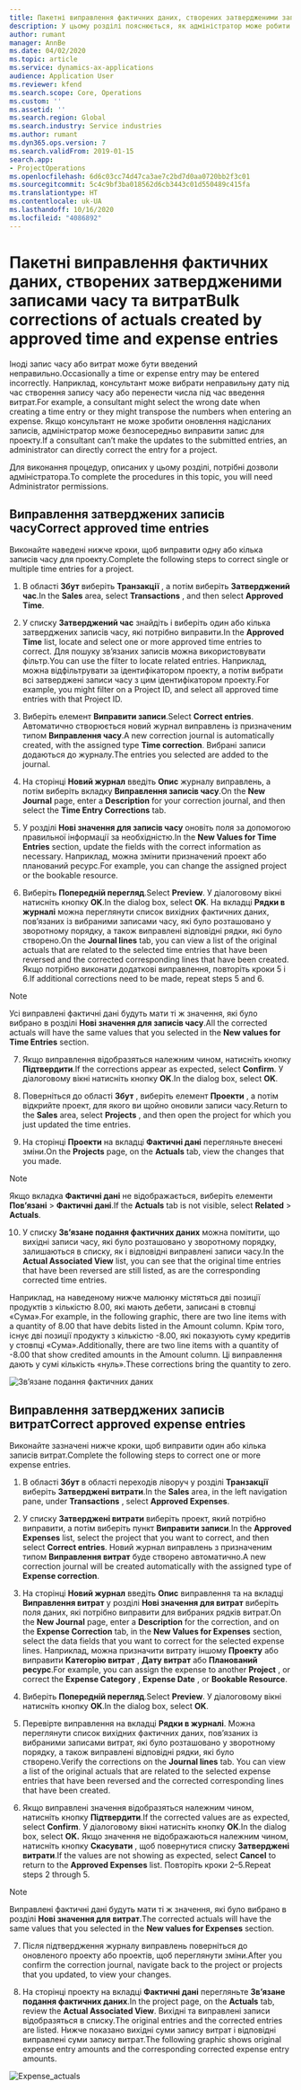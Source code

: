 ```yaml
---
title: Пакетні виправлення фактичних даних, створених затвердженими записами часу та витрат
description: У цьому розділі пояснюється, як адміністратор може робити одноразові або пакетні виправлення до раніше затверджених записів часу або витрат, якщо виставлення рахунка не завершено.
author: rumant
manager: AnnBe
ms.date: 04/02/2020
ms.topic: article
ms.service: dynamics-ax-applications
audience: Application User
ms.reviewer: kfend
ms.search.scope: Core, Operations
ms.custom: ''
ms.assetid: ''
ms.search.region: Global
ms.search.industry: Service industries
ms.author: rumant
ms.dyn365.ops.version: 7
ms.search.validFrom: 2019-01-15
search.app:
- ProjectOperations
ms.openlocfilehash: 6d6c03cc74d47ca3ae7c2bd7d0aa0720bb2f3c01
ms.sourcegitcommit: 5c4c9bf3ba018562d6cb3443c01d550489c415fa
ms.translationtype: HT
ms.contentlocale: uk-UA
ms.lasthandoff: 10/16/2020
ms.locfileid: "4086892"
---
```

# <a name="bulk-corrections-of-actuals-created-by-approved-time-and-expense-entries"></a><span data-ttu-id="60d2b-103">Пакетні виправлення фактичних даних, створених затвердженими записами часу та витрат</span><span class="sxs-lookup"><span data-stu-id="60d2b-103">Bulk corrections of actuals created by approved time and expense entries</span></span>

<span data-ttu-id="60d2b-104">Іноді запис часу або витрат може бути введений неправильно.</span><span class="sxs-lookup"><span data-stu-id="60d2b-104">Occasionally a time or expense entry may be entered incorrectly.</span></span> <span data-ttu-id="60d2b-105">Наприклад, консультант може вибрати неправильну дату під час створення запису часу або перенести числа під час введення витрат.</span><span class="sxs-lookup"><span data-stu-id="60d2b-105">For example, a consultant might select the wrong date when creating a time entry or they might transpose the numbers when entering an expense.</span></span> <span data-ttu-id="60d2b-106">Якщо консультант не може зробити оновлення надісланих записів, адміністратор може безпосередньо виправити запис для проекту.</span><span class="sxs-lookup"><span data-stu-id="60d2b-106">If a consultant can’t make the updates to the submitted entries, an administrator can directly correct the entry for a project.</span></span>

<span data-ttu-id="60d2b-107">Для виконання процедур, описаних у цьому розділі, потрібні дозволи адміністратора.</span><span class="sxs-lookup"><span data-stu-id="60d2b-107">To complete the procedures in this topic, you will need Administrator permissions.</span></span>

## <a name="correct-approved-time-entries"></a><span data-ttu-id="60d2b-108">Виправлення затверджених записів часу</span><span class="sxs-lookup"><span data-stu-id="60d2b-108">Correct approved time entries</span></span>     

<span data-ttu-id="60d2b-109">Виконайте наведені нижче кроки, щоб виправити одну або кілька записів часу для проекту.</span><span class="sxs-lookup"><span data-stu-id="60d2b-109">Complete the following steps to correct single or multiple time entries for a project.</span></span>

1. <span data-ttu-id="60d2b-110">В області **Збут** виберіть **Транзакції** , а потім виберіть **Затверджений час**.</span><span class="sxs-lookup"><span data-stu-id="60d2b-110">In the **Sales** area, select **Transactions** , and then select **Approved Time**.</span></span> 

2. <span data-ttu-id="60d2b-111">У списку **Затверджений час** знайдіть і виберіть один або кілька затверджених записів часу, які потрібно виправити.</span><span class="sxs-lookup"><span data-stu-id="60d2b-111">In the **Approved Time** list, locate and select one or more approved time entries to correct.</span></span> <span data-ttu-id="60d2b-112">Для пошуку зв’язаних записів можна використовувати фільтр.</span><span class="sxs-lookup"><span data-stu-id="60d2b-112">You can use the filter to locate related entries.</span></span> <span data-ttu-id="60d2b-113">Наприклад, можна відфільтрувати за ідентифікатором проекту, а потім вибрати всі затверджені записи часу з цим ідентифікатором проекту.</span><span class="sxs-lookup"><span data-stu-id="60d2b-113">For example, you might filter on a Project ID, and select all approved time entries with that Project ID.</span></span>

3. <span data-ttu-id="60d2b-114">Виберіть елемент **Виправити записи**.</span><span class="sxs-lookup"><span data-stu-id="60d2b-114">Select **Correct entries**.</span></span> <span data-ttu-id="60d2b-115">Автоматично створюється новий журнал виправлень із призначеним типом **Виправлення часу**.</span><span class="sxs-lookup"><span data-stu-id="60d2b-115">A new correction journal is automatically created, with the assigned type **Time correction**.</span></span> <span data-ttu-id="60d2b-116">Вибрані записи додаються до журналу.</span><span class="sxs-lookup"><span data-stu-id="60d2b-116">The entries you selected are added to the journal.</span></span> 

4. <span data-ttu-id="60d2b-117">На сторінці **Новий журнал** введіть **Опис** журналу виправлень, а потім виберіть вкладку **Виправлення записів часу**.</span><span class="sxs-lookup"><span data-stu-id="60d2b-117">On the **New Journal** page, enter a **Description** for your correction journal, and then select the **Time Entry Corrections** tab.</span></span>  
5. <span data-ttu-id="60d2b-118">У розділі **Нові значення для записів часу** оновіть поля за допомогою правильної інформації за необхідністю.</span><span class="sxs-lookup"><span data-stu-id="60d2b-118">In the **New Values for Time Entries** section, update the fields with the correct information as necessary.</span></span> <span data-ttu-id="60d2b-119">Наприклад, можна змінити призначений проект або планований ресурс.</span><span class="sxs-lookup"><span data-stu-id="60d2b-119">For example, you can change the assigned project or the bookable resource.</span></span>

6. <span data-ttu-id="60d2b-120">Виберіть **Попередній перегляд**.</span><span class="sxs-lookup"><span data-stu-id="60d2b-120">Select **Preview**.</span></span> <span data-ttu-id="60d2b-121">У діалоговому вікні натисніть кнопку **OK**.</span><span class="sxs-lookup"><span data-stu-id="60d2b-121">In the dialog box, select **OK**.</span></span> <span data-ttu-id="60d2b-122">На вкладці **Рядки в журналі** можна переглянути список вихідних фактичних даних, пов’язаних із вибраними записами часу, які було розташовано у зворотному порядку, а також виправлені відповідні рядки, які було створено.</span><span class="sxs-lookup"><span data-stu-id="60d2b-122">On the **Journal lines** tab, you can view a list of the original actuals that are related to the selected time entries that have been reversed and the corrected corresponding lines that have been created.</span></span> <span data-ttu-id="60d2b-123">Якщо потрібно виконати додаткові виправлення, повторіть кроки 5 і 6.</span><span class="sxs-lookup"><span data-stu-id="60d2b-123">If additional corrections need to be made, repeat steps 5 and 6.</span></span> 

> [!NOTE]
> <span data-ttu-id="60d2b-124">Усі виправлені фактичні дані будуть мати ті ж значення, які було вибрано в розділі **Нові значення для записів часу**.</span><span class="sxs-lookup"><span data-stu-id="60d2b-124">All the corrected actuals will have the same values that you selected in the **New values for Time Entries** section.</span></span>

7. <span data-ttu-id="60d2b-125">Якщо виправлення відобразяться належним чином, натисніть кнопку **Підтвердити**.</span><span class="sxs-lookup"><span data-stu-id="60d2b-125">If the corrections appear as expected, select **Confirm**.</span></span> <span data-ttu-id="60d2b-126">У діалоговому вікні натисніть кнопку **OK**.</span><span class="sxs-lookup"><span data-stu-id="60d2b-126">In the dialog box, select **OK**.</span></span>

8. <span data-ttu-id="60d2b-127">Поверніться до області **Збут** , виберіть елемент **Проекти** , а потім відкрийте проект, для якого ви щойно оновили записи часу.</span><span class="sxs-lookup"><span data-stu-id="60d2b-127">Return to the **Sales** area, select **Projects** , and then open the project for which you just updated the time entries.</span></span> 

9. <span data-ttu-id="60d2b-128">На сторінці **Проекти** на вкладці **Фактичні дані** перегляньте внесені зміни.</span><span class="sxs-lookup"><span data-stu-id="60d2b-128">On the **Projects** page, on the **Actuals** tab, view the changes that you made.</span></span> 

> [!NOTE]
> <span data-ttu-id="60d2b-129">Якщо вкладка **Фактичні дані** не відображається, виберіть елементи **Пов’язані** > **Фактичні дані**.</span><span class="sxs-lookup"><span data-stu-id="60d2b-129">If the **Actuals** tab is not visible, select **Related** > **Actuals**.</span></span>  

10. <span data-ttu-id="60d2b-130">У списку **Зв’язане подання фактичних даних** можна помітити, що вихідні записи часу, які було розташовано у зворотному порядку, залишаються в списку, як і відповідні виправлені записи часу.</span><span class="sxs-lookup"><span data-stu-id="60d2b-130">In the **Actual Associated View** list, you can see that the original time entries that have been reversed are still listed, as are the corresponding corrected time entries.</span></span> 

<span data-ttu-id="60d2b-131">Наприклад, на наведеному нижче малюнку містяться дві позиції продуктів з кількістю 8.00, які мають дебети, записані в стовпці «Сума».</span><span class="sxs-lookup"><span data-stu-id="60d2b-131">For example, in the following graphic, there are two line items with a quantity of 8.00 that have debits listed in the Amount column.</span></span> <span data-ttu-id="60d2b-132">Крім того, існує дві позиції продукту з кількістю -8.00, які показують суму кредитів у стовпці «Сума».</span><span class="sxs-lookup"><span data-stu-id="60d2b-132">Additionally, there are two line items with a quantity of -8.00 that show credited amounts in the Amount column.</span></span> <span data-ttu-id="60d2b-133">Ці виправлення дають у сумі кількість «нуль».</span><span class="sxs-lookup"><span data-stu-id="60d2b-133">These corrections bring the quantity to zero.</span></span>

![Зв’язане подання фактичних даних](https://github.com/MicrosoftDocs/dynamics-365-customer-engagement-pr/blob/bulk-corrections-actuals-created-by-approved-time-expense-entries.md/time-actuals.png)
 
## <a name="correct-approved-expense-entries"></a><span data-ttu-id="60d2b-135">Виправлення затверджених записів витрат</span><span class="sxs-lookup"><span data-stu-id="60d2b-135">Correct approved expense entries</span></span>

<span data-ttu-id="60d2b-136">Виконайте зазначені нижче кроки, щоб виправити один або кілька записів витрат.</span><span class="sxs-lookup"><span data-stu-id="60d2b-136">Complete the following steps to correct one or more expense entries.</span></span> 

1. <span data-ttu-id="60d2b-137">В області **Збут** в області переходів ліворуч у розділі **Транзакції** виберіть **Затверджені витрати**.</span><span class="sxs-lookup"><span data-stu-id="60d2b-137">In the **Sales** area, in the left navigation pane, under **Transactions** , select **Approved Expenses**.</span></span>

2. <span data-ttu-id="60d2b-138">У списку **Затверджені витрати** виберіть проект, який потрібно виправити, а потім виберіть пункт **Виправити записи**.</span><span class="sxs-lookup"><span data-stu-id="60d2b-138">In the **Approved Expenses** list, select the project that you want to correct, and then select **Correct entries**.</span></span> <span data-ttu-id="60d2b-139">Новий журнал виправлень з призначеним типом **Виправлення витрат** буде створено автоматично.</span><span class="sxs-lookup"><span data-stu-id="60d2b-139">A new correction journal will be created automatically with the assigned type of **Expense correction**.</span></span> 

3. <span data-ttu-id="60d2b-140">На сторінці **Новий журнал** введіть **Опис** виправлення та на вкладці **Виправлення витрат** у розділі **Нові значення для витрат** виберіть поля даних, які потрібно виправити для вибраних рядків витрат.</span><span class="sxs-lookup"><span data-stu-id="60d2b-140">On the **New Journal** page, enter a **Description** for the correction, and on the **Expense Correction** tab, in the **New Values for Expenses** section, select the data fields that you want to correct for the selected expense lines.</span></span> <span data-ttu-id="60d2b-141">Наприклад, можна призначити витрату іншому **Проекту** або виправити **Категорію витрат** , **Дату витрат** або **Планований ресурс**.</span><span class="sxs-lookup"><span data-stu-id="60d2b-141">For example, you can assign the expense to another **Project** , or correct the **Expense Category** , **Expense Date** , or **Bookable Resource**.</span></span>

4. <span data-ttu-id="60d2b-142">Виберіть **Попередній перегляд**.</span><span class="sxs-lookup"><span data-stu-id="60d2b-142">Select **Preview**.</span></span> <span data-ttu-id="60d2b-143">У діалоговому вікні натисніть кнопку **OK**.</span><span class="sxs-lookup"><span data-stu-id="60d2b-143">In the dialog box, select **OK**.</span></span> 

5. <span data-ttu-id="60d2b-144">Перевірте виправлення на вкладці **Рядки в журналі**. Можна переглянути список вихідних фактичних даних, пов’язаних із вибраними записами витрат, які було розташовано у зворотному порядку, а також виправлені відповідні рядки, які було створено.</span><span class="sxs-lookup"><span data-stu-id="60d2b-144">Verify the corrections on the **Journal lines** tab. You can view a list of the original actuals that are related to the selected expense entries that have been reversed and the corrected corresponding lines that have been created.</span></span>

6. <span data-ttu-id="60d2b-145">Якщо виправлені значення відобразяться належним чином, натисніть кнопку **Підтвердити**.</span><span class="sxs-lookup"><span data-stu-id="60d2b-145">If the corrected values are as expected, select **Confirm**.</span></span> <span data-ttu-id="60d2b-146">У діалоговому вікні натисніть кнопку **OK**.</span><span class="sxs-lookup"><span data-stu-id="60d2b-146">In the dialog box, select **OK.**</span></span> <span data-ttu-id="60d2b-147">Якщо значення не відображаються належним чином, натисніть кнопку **Скасувати** , щоб повернутися списку **Затверджені витрати**.</span><span class="sxs-lookup"><span data-stu-id="60d2b-147">If the values are not showing as expected, select **Cancel** to return to the **Approved Expenses** list.</span></span> <span data-ttu-id="60d2b-148">Повторіть кроки 2–5.</span><span class="sxs-lookup"><span data-stu-id="60d2b-148">Repeat steps 2 through 5.</span></span> 

> [!NOTE]
> <span data-ttu-id="60d2b-149">Виправлені фактичні дані будуть мати ті ж значення, які було вибрано в розділі **Нові значення для витрат**.</span><span class="sxs-lookup"><span data-stu-id="60d2b-149">The corrected actuals will have the same values that you selected in the **New values for Expenses** section.</span></span>

7. <span data-ttu-id="60d2b-150">Після підтвердження журналу виправлень поверніться до оновленого проекту або проектів, щоб переглянути зміни.</span><span class="sxs-lookup"><span data-stu-id="60d2b-150">After you confirm the correction journal, navigate back to the project or projects that you updated, to view your changes.</span></span>  

8. <span data-ttu-id="60d2b-151">На сторінці проекту на вкладці **Фактичні дані** перегляньте **Зв’язане подання фактичних даних**.</span><span class="sxs-lookup"><span data-stu-id="60d2b-151">In the project page, on the **Actuals** tab, review the **Actual Associated View**.</span></span> <span data-ttu-id="60d2b-152">Вихідні та виправлені записи відобразяться в списку.</span><span class="sxs-lookup"><span data-stu-id="60d2b-152">The original entries and the corrected entries are listed.</span></span> <span data-ttu-id="60d2b-153">Нижче показано вихідні суми запису витрат і відповідні виправлені суми запису витрат.</span><span class="sxs-lookup"><span data-stu-id="60d2b-153">The following graphic shows original expense entry amounts and the corresponding corrected expense entry amounts.</span></span> 

![Expense_actuals](https://user-images.githubusercontent.com/60806505/77122219-4cd52900-69fa-11ea-8349-ccd2ffebf640.png)

